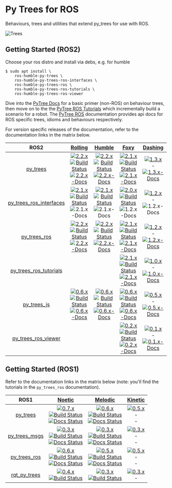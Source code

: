 # Py Trees for ROS

Behaviours, trees and utilities that extend py_trees for use with ROS.

![Trees](docs/images/trees.png?raw=true "Behaviour Trees")

## Getting Started (ROS2)

Choose your ros distro and install via debs, e.g. for humble
```
$ sudo apt install \
    ros-humble-py-trees \
    ros-humble-py-trees-ros-interfaces \
    ros-humble-py-trees-ros \
    ros-humble-py-trees-ros-tutorials \
    ros-humble-py-trees-ros-viewer
```

Dive into the [PyTree Docs](https://py-trees.readthedocs.io/en/devel/) for a basic primer (non-ROS) on behaviour trees, then move on to the 
the [PyTree ROS Tutorials](https://py-trees-ros-tutorials.readthedocs.io/en/devel/) which incrementally build a scenario for a robot. The [PyTree ROS](https://py-trees-ros.readthedocs.io/en/devel/) documentation provides api docs for ROS specific trees, idioms and behaviours respectively.

For version specific releases of the documentation, refer to the documentation links in the matrix below.

| ROS2 | [Rolling][rolling-build-farm] | [Humble][humble-build-farm] | [Foxy][foxy-build-farm] | [Dashing][dashing-build-farm] |
|:---:|:---:|:---:|:---:|:---:|
| [py_trees][py-trees-ros-index] | [![2.2.x][2.2.x-sources-image]][py-trees-sources-2.2.x]<br/>[![Build Status][py-trees-build-status-rolling-image]][py-trees-build-status-rolling]<br/>[![2.2.x-Docs][2.2.x-rtd-image]][py-trees-docs-2.2.x] | [![2.2.x][2.2.x-sources-image]][py-trees-sources-2.2.x]<br/>[![Build Status][py-trees-build-status-humble-image]][py-trees-build-status-humble]<br/>[![2.2.x-Docs][2.2.x-rtd-image]][py-trees-docs-2.2.x] | [![2.1.x][2.1.x-sources-image]][py-trees-sources-2.1.x]<br/>[![Build Status][py-trees-build-status-foxy-image]][py-trees-build-status-foxy]<br/>[![2.1.x-Docs][2.1.x-rtd-image]][py-trees-docs-2.1.x] | [![1.3.x][1.3.x-sources-image]][py-trees-sources-1.3.x]<br/>-<br/>[![1.3.x-Docs][1.3.x-rtd-image]][py-trees-docs-1.3.x] |
| [py_trees_ros_interfaces][py-trees-ros-interfaces-ros-index] | [![2.1.x][2.1.x-sources-image]][py-trees-ros-interfaces-sources-2.1.x]<br/>[![Build Status][py-trees-ros-interfaces-build-status-rolling-image]][py-trees-ros-interfaces-build-status-rolling]<br/>![2.1.x-Docs][not-available-docs-image] | [![2.1.x][2.1.x-sources-image]][py-trees-ros-interfaces-sources-2.1.x]<br/>[![Build Status][py-trees-ros-interfaces-build-status-humble-image]][py-trees-ros-interfaces-build-status-humble]<br/>![2.1.x-Docs][not-available-docs-image] | [![2.0.x][2.0.x-sources-image]][py-trees-ros-interfaces-sources-2.0.x]<br/>[![Build Status][py-trees-ros-interfaces-build-status-foxy-image]][py-trees-ros-interfaces-build-status-foxy]<br/>![1.2.x-Docs][not-available-docs-image] | [![1.2.x][1.2.x-sources-image]][py-trees-ros-interfaces-sources-1.2.x]<br/>-<br/>![1.2.x-Docs][not-available-docs-image] |
| [py_trees_ros][py-trees-ros-ros-index] | [![2.2.x][2.2.x-sources-image]][py-trees-ros-sources-2.2.x]<br/>[![Build Status][py-trees-ros-build-status-rolling-image]][py-trees-ros-build-status-rolling]<br/>[![2.2.x-Docs][2.2.x-rtd-image]][py-trees-ros-docs-2.2.x] | [![2.2.x][2.2.x-sources-image]][py-trees-ros-sources-2.2.x]<br/>[![Build Status][py-trees-ros-build-status-humble-image]][py-trees-ros-build-status-humble]<br/>[![2.2.x-Docs][2.2.x-rtd-image]][py-trees-ros-docs-2.2.x] | [![2.1.x][2.1.x-sources-image]][py-trees-ros-sources-2.1.x]<br/>[![Build Status][py-trees-ros-build-status-foxy-image]][py-trees-ros-build-status-foxy]<br/>[![2.1.x-Docs][2.1.x-rtd-image]][py-trees-ros-docs-2.1.x] | [![1.2.x][1.2.x-sources-image]][py-trees-ros-sources-1.2.x]<br/>-<br/>[![1.2.x-Docs][1.2.x-rtd-image]][py-trees-ros-docs-1.2.x] |
| [py_trees_ros_tutorials][py-trees-ros-tutorials-ros-index]  | <br/><br/> | <br/><br/> | [![2.1.x][2.1.x-sources-image]][py-trees-ros-tutorials-sources-2.1.x]<br/>[![Build Status][py-trees-ros-tutorials-build-status-foxy-image]][py-trees-ros-tutorials-build-status-foxy]<br/>[![2.1.x-Docs][2.1.x-rtd-image]][py-trees-ros-tutorials-docs-2.1.x] | [![1.0.x][1.0.x-sources-image]][py-trees-ros-tutorials-sources-1.0.x]<br/>-<br/>[![1.0.x-Docs][1.0.x-rtd-image]][py-trees-ros-tutorials-docs-1.0.x] |
| [py_trees_js][py-trees-js-ros-index]  | [![0.6.x][0.6.x-sources-image]][py-trees-js-sources-0.6.x]<br/>[![Build Status][py-trees-js-build-status-rolling-image]][py-trees-js-build-status-rolling]<br/>[![0.6.x-Docs][readme-docs-image]][py-trees-js-docs-0.6.x] | [![0.6.x][0.6.x-sources-image]][py-trees-js-sources-0.6.x]<br/>[![Build Status][py-trees-js-build-status-humble-image]][py-trees-js-build-status-humble]<br/>[![0.6.x-Docs][readme-docs-image]][py-trees-js-docs-0.6.x] | [![0.6.x][0.6.x-sources-image]][py-trees-js-sources-0.6.x]<br/>[![Build Status][py-trees-js-build-status-foxy-image]][py-trees-js-build-status-foxy]<br/> [![0.6.x-Docs][readme-docs-image]][py-trees-js-docs-0.6.x] | [![0.5.x][0.5.x-sources-image]][py-trees-js-sources-0.5.x]<br/>-<br/> [![0.5.x-Docs][readme-docs-image]][py-trees-js-docs-0.5.x] |
| [py_trees_ros_viewer][py-trees-ros-viewer-ros-index]  | <br/><br/> | <br/><br/> | [![0.2.x][0.2.x-sources-image]][py-trees-ros-viewer-sources-0.2.x]<br/>[![Build Status][py-trees-ros-viewer-build-status-foxy-image]][py-trees-ros-viewer-build-status-foxy]<br/> [![0.2.x-Docs][readme-docs-image]][py-trees-ros-viewer-docs-0.2.x] | [![0.1.x][0.1.x-sources-image]][py-trees-ros-viewer-sources-0.1.x]<br/>-<br/> [![0.1.x-Docs][readme-docs-image]][py-trees-ros-viewer-docs-0.1.x] | 

## Getting Started (ROS1)

Refer to the documentation links in the matrix below (note: you'll find the tutorials in the `py_trees_ros` documentation).

|  ROS1 | [Noetic][noetic-build-farm] | [Melodic][melodic-build-farm] | [Kinetic][kinetic-build-farm] |
|:---:|:---:|:---:|:---:|
| [py_trees][py-trees-wiki] | [![0.7.x][0.7.x-sources-image]][py-trees-sources-0.7.x]<br/>[![Build Status][py-trees-build-status-noetic-image]][py-trees-build-status-noetic]<br/>[![Docs Status][py-trees-docs-noetic-image]][py-trees-docs-noetic] | [![0.6.x][0.6.x-sources-image]][py-trees-sources-0.6.x]<br/>[![Build Status][py-trees-build-status-melodic-image]][py-trees-build-status-melodic]<br/>[![Docs Status][py-trees-docs-melodic-image]][py-trees-docs-melodic] | [![0.5.x][0.5.x-sources-image]][py-trees-sources-0.5.x]<br/>-<br/>- |
| [py_trees_msgs][py-trees-msgs-wiki] | [![0.3.x][0.3.x-sources-image]][py-trees-msgs-sources-noetic]<br/>[![Build Status][py-trees-msgs-build-status-noetic-image]][py-trees-msgs-build-status-noetic]<br/>[![Docs Status][py-trees-msgs-docs-noetic-image]][py-trees-msgs-docs-noetic] | [![0.3.x][0.3.x-sources-image]][py-trees-msgs-sources-melodic]<br/>[![Build Status][py-trees-msgs-build-status-melodic-image]][py-trees-msgs-build-status-melodic]<br/>[![Docs Status][py-trees-msgs-docs-melodic-image]][py-trees-msgs-docs-melodic] | [![0.3.x][0.3.x-sources-image]][py-trees-msgs-sources-kinetic]<br/>-<br/>- |
| [py_trees_ros][py-trees-ros-wiki] | [![0.6.x][0.6.x-sources-image]][py-trees-ros-sources-0.6.x]<br/>[![Build Status][py-trees-ros-build-status-noetic-image]][py-trees-ros-build-status-noetic]<br/>[![Docs Status][py-trees-ros-docs-noetic-image]][py-trees-ros-docs-noetic] | [![0.5.x][0.5.x-sources-image]][py-trees-ros-sources-0.5.x]<br/>[![Build Status][py-trees-ros-build-status-melodic-image]][py-trees-ros-build-status-melodic]<br/>[![Docs Status][py-trees-ros-docs-melodic-image]][py-trees-ros-docs-melodic] | [![0.5.x][0.5.x-sources-image]][py-trees-ros-sources-0.5.x]<br/>-<br/>- |
| [rqt_py_trees][rqt-py-trees-wiki] | [![0.4.x][0.4.x-sources-image]][rqt-py-trees-sources-noetic]<br/>[![Build Status][rqt-py-trees-build-status-noetic-image]][rqt-py-trees-build-status-noetic] | [![0.3.x][0.3.x-sources-image]][rqt-py-trees-sources-melodic]<br/>[![Build Status][rqt-py-trees-build-status-melodic-image]][rqt-py-trees-build-status-melodic] | [![0.3.x][0.3.x-sources-image]][rqt-py-trees-sources-kinetic]<br/>-|


[devel-sources-image]: http://img.shields.io/badge/sources-devel-blue.svg?style=plastic
[2.2.x-sources-image]: http://img.shields.io/badge/sources-2.2.x-blue.svg?style=plastic
[2.1.x-sources-image]: http://img.shields.io/badge/sources-2.1.x-blue.svg?style=plastic
[2.0.x-sources-image]: http://img.shields.io/badge/sources-2.0.x-blue.svg?style=plastic
[1.3.x-sources-image]: http://img.shields.io/badge/sources-1.3.x-blue.svg?style=plastic
[1.2.x-sources-image]: http://img.shields.io/badge/sources-1.2.x-blue.svg?style=plastic
[1.1.x-sources-image]: http://img.shields.io/badge/sources-1.1.x-blue.svg?style=plastic
[1.0.x-sources-image]: http://img.shields.io/badge/sources-1.0.x-blue.svg?style=plastic
[0.7.x-sources-image]: http://img.shields.io/badge/sources-0.7.x-blue.svg?style=plastic
[0.6.x-sources-image]: http://img.shields.io/badge/sources-0.6.x-blue.svg?style=plastic
[0.5.x-sources-image]: http://img.shields.io/badge/sources-0.5.x-blue.svg?style=plastic
[0.4.x-sources-image]: http://img.shields.io/badge/sources-0.4.x-blue.svg?style=plastic
[0.3.x-sources-image]: http://img.shields.io/badge/sources-0.3.x-blue.svg?style=plastic
[0.2.x-sources-image]: http://img.shields.io/badge/sources-0.2.x-blue.svg?style=plastic
[0.1.x-sources-image]: http://img.shields.io/badge/sources-0.1.x-blue.svg?style=plastic

[devel-rtd-image]: https://readthedocs.org/projects/py-trees/badge/?version=devel&style=plastic
[2.2.x-rtd-image]: https://readthedocs.org/projects/py-trees/badge/?version=release-2.2.x&style=plastic
[2.1.x-rtd-image]: https://readthedocs.org/projects/py-trees/badge/?version=release-2.1.x&style=plastic
[2.0.x-rtd-image]: https://readthedocs.org/projects/py-trees/badge/?version=release-2.0.x&style=plastic
[1.3.x-rtd-image]: https://readthedocs.org/projects/py-trees/badge/?version=release-1.3.x&style=plastic
[1.2.x-rtd-image]: https://readthedocs.org/projects/py-trees/badge/?version=release-1.2.x&style=plastic
[1.1.x-rtd-image]: https://readthedocs.org/projects/py-trees/badge/?version=release-1.0.x&style=plastic
[1.0.x-rtd-image]: https://readthedocs.org/projects/py-trees/badge/?version=release-1.0.x&style=plastic
[0.6.x-rtd-image]: https://readthedocs.org/projects/py-trees/badge/?version=release-0.6.x&style=plastic
[0.5.x-rtd-image]: https://readthedocs.org/projects/py-trees/badge/?version=release-0.5.x&style=plastic

[devel-docs-image]: http://img.shields.io/badge/docs-devel-brightgreen.svg?style=plastic
[1.3.x-docs-image]: http://img.shields.io/badge/docs-1.3.x-brightgreen.svg?style=plastic
[1.2.x-docs-image]: http://img.shields.io/badge/docs-1.2.x-brightgreen.svg?style=plastic
[0.6.x-docs-image]: http://img.shields.io/badge/docs-0.6.x-brightgreen.svg?style=plastic
[0.5.x-docs-image]: http://img.shields.io/badge/docs-0.5.x-brightgreen.svg?style=plastic
[0.3.x-docs-image]: http://img.shields.io/badge/docs-0.3.x-brightgreen.svg?style=plastic
[not-available-docs-image]: http://img.shields.io/badge/docs-n/a-yellow.svg?style=plastic
[readme-docs-image]: http://img.shields.io/badge/docs-README-brightgreen.svg?style=plastic

[rolling-build-farm]: http://repo.ros2.org/status_page/ros_rolling_default.html?q=py_trees
[humble-build-farm]: http://repo.ros2.org/status_page/ros_humble_default.html?q=py_trees
[foxy-build-farm]: http://repo.ros2.org/status_page/ros_foxy_default.html?q=py_trees
[dashing-build-farm]: http://repo.ros2.org/status_page/ros_dashing_default.html?q=py_trees
[noetic-build-farm]: http://repositories.ros.org/status_page/ros_noetic_default.html?q=py_trees
[melodic-build-farm]: http://repositories.ros.org/status_page/ros_melodic_default.html?q=py_trees
[kinetic-build-farm]: http://repositories.ros.org/status_page/ros_kinetic_default.html?q=py_trees

[py-trees-build-status-rolling]: https://build.ros2.org/job/Rbin_uJ64__py_trees__ubuntu_jammy_amd64__binary/
[py-trees-build-status-rolling-image]: https://build.ros2.org/job/Rbin_uJ64__py_trees__ubuntu_jammy_amd64__binary/badge/icon?style=plastic
[py-trees-build-status-humble]: https://build.ros2.org/job/Hbin_uJ64__py_trees__ubuntu_jammy_amd64__binary/
[py-trees-build-status-humble-image]: https://build.ros2.org/job/Hbin_uJ64__py_trees__ubuntu_jammy_amd64__binary/badge/icon?style=plastic
[py-trees-build-status-foxy]: http://build.ros2.org/job/Fbin_uF64__py_trees__ubuntu_focal_amd64__binary/
[py-trees-build-status-foxy-image]: http://build.ros2.org/job/Fbin_uF64__py_trees__ubuntu_focal_amd64__binary/badge/icon?style=plastic
[py-trees-build-status-melodic]: http://build.ros.org/job/Mbin_uB64__py_trees__ubuntu_bionic_amd64__binary
[py-trees-build-status-melodic-image]: http://build.ros.org/job/Mbin_uB64__py_trees__ubuntu_bionic_amd64__binary/badge/icon?style=plastic
[py-trees-build-status-noetic]: http://build.ros.org/job/Nbin_uF64__py_trees__ubuntu_focal_amd64__binary
[py-trees-build-status-noetic-image]: http://build.ros.org/job/Nbin_uF64__py_trees__ubuntu_focal_amd64__binary/badge/icon?style=plastic
[py-trees-docs-devel]: http://py-trees.readthedocs.io/
[py-trees-docs-2.2.x]: http://py-trees.readthedocs.io/en/release-2.2.x/
[py-trees-docs-2.1.x]: http://py-trees.readthedocs.io/en/release-2.1.x/
[py-trees-docs-2.0.x]: http://py-trees.readthedocs.io/en/release-2.0.x/
[py-trees-docs-1.3.x]: http://py-trees.readthedocs.io/en/release-1.3.x/
[py-trees-docs-0.7.x]: http://py-trees.readthedocs.io/en/release-0.7.x/
[py-trees-docs-0.6.x]: http://py-trees.readthedocs.io/en/release-0.6.x/
[py-trees-docs-0.5.x]: http://docs.ros.org/kinetic/api/py_trees/html/
[py-trees-docs-rolling-image]: http://img.shields.io/badge/py_trees-rolling-brightgreen.svg?style=plastic
[py-trees-docs-humble-image]: http://img.shields.io/badge/py_trees-humble-brightgreen.svg?style=plastic
[py-trees-docs-kinetic]: http://docs.ros.org/kinetic/api/py_trees/html/
[py-trees-docs-foxy-image]: http://img.shields.io/badge/py_trees-foxy-brightgreen.svg?style=plastic
[py-trees-docs-dashing-image]: http://img.shields.io/badge/py_trees-dashing-brightgreen.svg?style=plastic
[py-trees-docs-melodic]: http://docs.ros.org/melodic/api/py_trees/html/
[py-trees-docs-melodic-image]: https://img.shields.io/jenkins/s/http/build.ros.org/job/Mdoc__py_trees__ubuntu_bionic_amd64.svg?label=docs&style=plastic
[py-trees-docs-noetic]: http://docs.ros.org/noetic/api/py_trees/html/
[py-trees-docs-noetic-image]: https://img.shields.io/jenkins/s/http/build.ros.org/job/Ndoc__py_trees__ubuntu_focal_amd64.svg?label=docs&style=plastic
[py-trees-ros-index]: https://index.ros.org/p/py_trees/github-splintered-reality-py_trees
[py-trees-sources-devel]: https://github.com/splintered-reality/py_trees/tree/devel
[py-trees-sources-2.2.x]: https://github.com/splintered-reality/py_trees/tree/release/2.2.x
[py-trees-sources-2.1.x]: https://github.com/splintered-reality/py_trees/tree/release/2.1.x
[py-trees-sources-2.0.x]: https://github.com/splintered-reality/py_trees/tree/release/2.0.x
[py-trees-sources-1.3.x]: https://github.com/splintered-reality/py_trees/tree/release/1.3.x
[py-trees-sources-0.7.x]: https://github.com/splintered-reality/py_trees/tree/release/0.7.x
[py-trees-sources-0.6.x]: https://github.com/splintered-reality/py_trees/tree/release/0.6.x
[py-trees-sources-0.5.x]: https://github.com/splintered-reality/py_trees/tree/release/0.5.x
[py-trees-wiki]: http://wiki.ros.org/py_trees

[py-trees-ros-interfaces-build-status-rolling]: https://build.ros2.org/job/Rbin_uJ64__py_trees_ros_interfaces__ubuntu_jammy_amd64__binary/
[py-trees-ros-interfaces-build-status-rolling-image]: https://build.ros2.org/job/Rbin_uJ64__py_trees_ros_interfaces__ubuntu_jammy_amd64__binary/badge/icon?style=plastic
[py-trees-ros-interfaces-build-status-humble]: https://build.ros2.org/job/Hbin_uJ64__py_trees_ros_interfaces__ubuntu_jammy_amd64__binary/
[py-trees-ros-interfaces-build-status-humble-image]: https://build.ros2.org/job/Hbin_uJ64__py_trees_ros_interfaces__ubuntu_jammy_amd64__binary/badge/icon?style=plastic
[py-trees-ros-interfaces-build-status-foxy]: http://build.ros2.org/job/Fbin_uF64__py_trees_ros_interfaces__ubuntu_focal_amd64__binary/
[py-trees-ros-interfaces-build-status-foxy-image]: http://build.ros2.org/job/Fbin_uF64__py_trees_ros_interfaces__ubuntu_focal_amd64__binary/badge/icon?style=plastic
[py-trees-ros-interfaces-ros-index]: https://index.ros.org/p/py_trees_ros_interfaces/github-splintered-reality-py_trees_ros_interfaces
[py-trees-ros-interfaces-sources-2.1.x]: https://github.com/splintered-reality/py_trees_ros_interfaces/tree/release/2.1.x
[py-trees-ros-interfaces-sources-2.0.x]: https://github.com/splintered-reality/py_trees_ros_interfaces/tree/release/2.0.x
[py-trees-ros-interfaces-sources-1.2.x]: https://github.com/splintered-reality/py_trees_ros_interfaces/tree/release/1.2.x
[py-trees-ros-interfaces-sources-1.1.x]: https://github.com/splintered-reality/py_trees_ros_interfaces/tree/release/1.1.x

[py-trees-ros-build-status-rolling]: https://build.ros2.org/job/Rbin_uJ64__py_trees_ros__ubuntu_jammy_amd64__binary/
[py-trees-ros-build-status-rolling-image]: https://build.ros2.org/job/Rbin_uJ64__py_trees_ros__ubuntu_jammy_amd64__binary/badge/icon?style=plastic
[py-trees-ros-build-status-humble]: https://build.ros2.org/job/Hbin_uJ64__py_trees_ros__ubuntu_jammy_amd64__binary/
[py-trees-ros-build-status-humble-image]: https://build.ros2.org/job/Hbin_uJ64__py_trees_ros__ubuntu_jammy_amd64__binary/badge/icon?style=plastic
[py-trees-ros-build-status-foxy]: http://build.ros2.org/job/Fbin_uF64__py_trees_ros__ubuntu_focal_amd64__binary/
[py-trees-ros-build-status-foxy-image]: http://build.ros2.org/job/Fbin_uF64__py_trees_ros__ubuntu_focal_amd64__binary/badge/icon?style=plastic
[py-trees-ros-build-status-melodic]: http://build.ros.org/job/Mbin_uB64__py_trees_ros__ubuntu_bionic_amd64__binary
[py-trees-ros-build-status-melodic-image]: http://build.ros.org/job/Mbin_uB64__py_trees_ros__ubuntu_bionic_amd64__binary/badge/icon?style=plastic
[py-trees-ros-build-status-noetic]: http://build.ros.org/job/Nbin_uF64__py_trees_ros__ubuntu_focal_amd64__binary
[py-trees-ros-build-status-noetic-image]: http://build.ros.org/job/Nbin_uF64__py_trees_ros__ubuntu_focal_amd64__binary/badge/icon?style=plastic
[py-trees-ros-docs-2.2.x]: http://py-trees-ros.readthedocs.io/en/release-2.2.x/
[py-trees-ros-docs-2.1.x]: http://py-trees-ros.readthedocs.io/en/release-2.1.x/
[py-trees-ros-docs-2.0.x]: http://py-trees-ros.readthedocs.io/en/release-2.0.x/
[py-trees-ros-docs-1.3.x]: http://py-trees-ros.readthedocs.io/en/release-1.3.x/
[py-trees-ros-docs-1.2.x]: http://py-trees-ros.readthedocs.io/en/release-1.2.x/
[py-trees-ros-docs-foxy-image]: http://img.shields.io/badge/py_trees_ros-foxy-brightgreen.svg?style=plastic
[py-trees-ros-docs-dashing-image]: http://img.shields.io/badge/py_trees_ros-dashing-brightgreen.svg?style=plastic
[py-trees-ros-docs-melodic]: http://docs.ros.org/melodic/api/py_trees_ros/html/
[py-trees-ros-docs-melodic-image]: https://img.shields.io/jenkins/s/http/build.ros.org/job/Mdoc__py_trees_ros__ubuntu_bionic_amd64.svg?label=docs&style=plastic
[py-trees-ros-docs-noetic]: http://docs.ros.org/noetic/api/py_trees_ros/html/
[py-trees-ros-docs-noetic-image]: https://img.shields.io/jenkins/s/http/build.ros.org/job/Ndoc__py_trees_ros__ubuntu_focal_amd64.svg?label=docs&style=plastic
[py-trees-ros-ros-index]: https://index.ros.org/p/py_trees_ros/github-splintered-reality-py_trees_ros
[py-trees-ros-sources-2.2.x]: https://github.com/splintered-reality/py_trees_ros/tree/release/2.2.x
[py-trees-ros-sources-2.1.x]: https://github.com/splintered-reality/py_trees_ros/tree/release/2.1.x
[py-trees-ros-sources-2.0.x]: https://github.com/splintered-reality/py_trees_ros/tree/release/2.0.x
[py-trees-ros-sources-1.3.x]: https://github.com/splintered-reality/py_trees_ros/tree/release/1.3.x
[py-trees-ros-sources-1.2.x]: https://github.com/splintered-reality/py_trees_ros/tree/release/1.2.x
[py-trees-ros-sources-0.6.x]: https://github.com/splintered-reality/py_trees_ros/tree/release/0.6.x
[py-trees-ros-sources-0.5.x]: https://github.com/splintered-reality/py_trees_ros/tree/release/0.5.x
[py-trees-ros-wiki]: http://wiki.ros.org/py_trees_ros


[py-trees-ros-tutorials-build-status-foxy]: http://build.ros2.org/job/Fbin_uF64__py_trees_ros_tutorials__ubuntu_focal_amd64__binary/
[py-trees-ros-tutorials-build-status-foxy-image]: http://build.ros2.org/job/Fbin_uF64__py_trees_ros_tutorials__ubuntu_focal_amd64__binary/badge/icon?style=plastic
[py-trees-ros-tutorials-docs-2.1.x]: http://py-trees-ros-tutorials.readthedocs.io/en/release-2.1.x/
[py-trees-ros-tutorials-docs-2.0.x]: http://py-trees-ros-tutorials.readthedocs.io/en/release-2.0.x/
[py-trees-ros-tutorials-docs-1.0.x]: http://py-trees-ros-tutorials.readthedocs.io/en/release-1.0.x/
[py-trees-ros-tutorials-sources-2.1.x]: https://github.com/splintered-reality/py_trees_ros_tutorials/tree/release/2.1.x
[py-trees-ros-tutorials-sources-2.0.x]: https://github.com/splintered-reality/py_trees_ros_tutorials/tree/release/2.0.x
[py-trees-ros-tutorials-sources-1.0.x]: https://github.com/splintered-reality/py_trees_ros_tutorials/tree/release/1.0.x
[py-trees-ros-tutorials-ros-index]: https://index.ros.org/p/py_trees_ros_tutorials/github-splintered-reality-py_trees_ros_tutorials
[py-trees-ros-tutorials-docs-foxy-image]: http://img.shields.io/badge/py_trees_ros_tutorials-foxy-brightgreen.svg?style=plastic
[py-trees-ros-tutorials-docs-dashing-image]: http://img.shields.io/badge/py_trees_ros_tutorials-dashing-brightgreen.svg?style=plastic

[py-trees-js-build-status-rolling]: https://build.ros2.org/job/Rbin_uJ64__py_trees_js__ubuntu_jammy_amd64__binary/
[py-trees-js-build-status-rolling-image]: https://build.ros2.org/job/Rbin_uJ64__py_trees_js__ubuntu_jammy_amd64__binary/badge/icon?style=plastic
[py-trees-js-build-status-humble]: https://build.ros2.org/job/Hbin_uJ64__py_trees_js__ubuntu_jammy_amd64__binary/
[py-trees-js-build-status-humble-image]: https://build.ros2.org/job/Hbin_uJ64__py_trees_js__ubuntu_jammy_amd64__binary/badge/icon?style=plastic
[py-trees-js-build-status-foxy]: http://build.ros2.org/job/Fbin_uF64__py_trees_js__ubuntu_focal_amd64__binary/
[py-trees-js-build-status-foxy-image]: http://build.ros2.org/job/Fbin_uF64__py_trees_js__ubuntu_focal_amd64__binary/badge/icon?style=plastic
[py-trees-js-docs-0.6.x]: https://github.com/splintered-reality/py_trees_js/blob/release/0.6.x/README.md
[py-trees-js-sources-0.6.x]: https://github.com/splintered-reality/py_trees_js/tree/release/0.6.x
[py-trees-js-docs-0.5.x]: https://github.com/splintered-reality/py_trees_js/blob/release/0.5.x/README.md
[py-trees-js-sources-0.5.x]: https://github.com/splintered-reality/py_trees_js/tree/release/0.5.x
[py-trees-js-docs-0.4.x]: https://github.com/splintered-reality/py_trees_js/blob/release/0.4.x/README.md
[py-trees-js-sources-0.4.x]: https://github.com/splintered-reality/py_trees_js/tree/release/0.4.x
[py-trees-js-ros-index]: https://index.ros.org/p/py_trees_js/github-splintered-reality-py_trees_js

[py-trees-ros-viewer-build-status-foxy]: http://build.ros2.org/job/Fbin_uF64__py_trees_ros_viewer__ubuntu_focal_amd64__binary/
[py-trees-ros-viewer-build-status-foxy-image]: http://build.ros2.org/job/Fbin_uF64__py_trees_ros_viewer__ubuntu_focal_amd64__binary/badge/icon?style=plastic
[py-trees-ros-viewer-docs-0.2.x]: https://github.com/splintered-reality/py_trees_ros_viewer/blob/release/0.2.x/README.md
[py-trees-ros-viewer-docs-0.1.x]: https://github.com/splintered-reality/py_trees_ros_viewer/blob/release/0.1.x/README.md
[py-trees-ros-viewer-sources-0.2.x]: https://github.com/splintered-reality/py_trees_ros_viewer/tree/release/0.2.x
[py-trees-ros-viewer-sources-0.1.x]: https://github.com/splintered-reality/py_trees_ros_viewer/tree/release/0.1.x
[py-trees-ros-viewer-ros-index]: https://index.ros.org/p/py_trees_ros_viewer/github-splintered-reality-py_trees_ros_viewer

[py-trees-msgs-build-status-noetic]: http://build.ros.org/job/Nbin_uF64__py_trees_msgs__ubuntu_focal_amd64__binary
[py-trees-msgs-build-status-noetic-image]: http://build.ros.org/job/Nbin_uF64__py_trees_msgs__ubuntu_focal_amd64__binary/badge/icon?style=plastic
[py-trees-msgs-build-status-melodic]: http://build.ros.org/job/Mbin_uB64__py_trees_msgs__ubuntu_bionic_amd64__binary
[py-trees-msgs-build-status-melodic-image]: http://build.ros.org/job/Mbin_uB64__py_trees_msgs__ubuntu_bionic_amd64__binary/badge/icon?style=plastic
[py-trees-msgs-docs-melodic]: http://docs.ros.org/melodic/api/py_trees_msgs/html/index-msg.html
[py-trees-msgs-docs-melodic-image]: https://img.shields.io/jenkins/s/http/build.ros.org/job/Mdoc__py_trees_msgs__ubuntu_bionic_amd64.svg?label=docs&style=plastic
[py-trees-msgs-docs-noetic]: http://docs.ros.org/noetic/api/py_trees_msgs/html/index-msg.html
[py-trees-msgs-docs-noetic-image]: https://img.shields.io/jenkins/s/http/build.ros.org/job/Ndoc__py_trees_msgs__ubuntu_focal_amd64.svg?label=docs&style=plastic
[py-trees-msgs-sources-kinetic]: https://github.com/splintered-reality/py_trees_msgs/tree/release/0.3.x
[py-trees-msgs-sources-melodic]: https://github.com/splintered-reality/py_trees_msgs/tree/release/0.3.x
[py-trees-msgs-sources-noetic]: https://github.com/splintered-reality/py_trees_msgs/tree/release/0.3.x
[py-trees-msgs-wiki]: http://wiki.ros.org/py_trees_msgs

[rqt-py-trees-build-status-melodic]: http://build.ros.org/job/Mbin_uB64__rqt_py_trees__ubuntu_bionic_amd64__binary
[rqt-py-trees-build-status-melodic-image]: http://build.ros.org/job/Mbin_uB64__rqt_py_trees__ubuntu_bionic_amd64__binary/badge/icon?style=plastic
[rqt-py-trees-build-status-noetic]: http://build.ros.org/job/Nbin_uF64__rqt_py_trees__ubuntu_focal_amd64__binary
[rqt-py-trees-build-status-noetic-image]: http://build.ros.org/job/Nbin_uF64__rqt_py_trees__ubuntu_focal_amd64__binary/badge/icon?style=plastic
[rqt-py-trees-sources-kinetic]: https://github.com/splintered-reality/rqt_py_trees/tree/release/0.3-kinetic
[rqt-py-trees-sources-melodic]: https://github.com/splintered-reality/rqt_py_trees/tree/release/0.3-melodic
[rqt-py-trees-sources-noetic]: https://github.com/splintered-reality/rqt_py_trees/tree/release/0.4.x
[rqt-py-trees-wiki]: http://wiki.ros.org/rqt_py_trees
